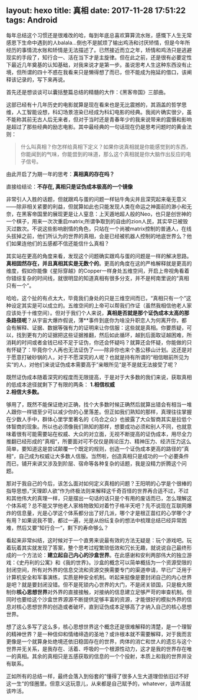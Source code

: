 layout: hexo
title: 真相
date: 2017-11-28 17:51:22
tags: Android
---

每年总结这个习惯还是很难改的哈，每到年底总喜欢算算流水账，感慨下人生无常感恩下生命中遇到的人balala...倒也不是腻烦了输出鸡汤和讨厌矫情，但是今年所经历的事情流水账和矫情是无法描述了。已然接近而立之年，矫情和鸡汤只是逃避现实的手段了，知行合一、活在当下才是主旋律。但在此之前，还是很有必要定性下最近几年奠基的认知基础，对我来说才是第一步。虽说思考人生这种东西没有止境，但所谓的四十不惑在我看来只是懒得想了而已，但不能成为拖延的借口，该阐释该记录的，写下来再说。

首先还是想谈谈可以囊括整篇总结的精髓的大作：《黑客帝国》三部曲。

这部已经有十几年历史的电影就算是现在看来也是无比震撼的，其涵盖的哲学思维，人工智能设想，科幻场景渲染已经成为科幻电影的经典。我阅片确实很少，虽不能称其前无古人后无来者，但对于当时还是青春年少的我来说带来的震慑和影响是超过了那些经典的励志电影。其中最经典的一句话现在仍是思考问题时的黄金法则：

> 什么叫真相？你怎样给真相下定义？如果你说真相就是你能感觉到的东西，你能闻到的气味，你能尝到的味道，那么这个真相就是你大脑作出反应的电子信号。

由此开启了为期一年的思考：**真相真的存在吗？**

直接给结论：**不存在, 真相只是证伪成本极高的一个镜像**

非常引人入胜的话题，但就跟鸡与蛋的问题一样钻牛角尖并且深究起来毫无意义——除非相关紧要的利益，但就算如此也只能发现人类在命运之神面前的渺小和无奈，在黑客帝国里的展现更是让人窒息：上天遁地超人般的Neo，也只是创世神的一个棋子，用来一次次重启matrix;所谓争取到的自由的zion人民，其实早已被毁灭过数次。不说这些影响剧情的角色，只站在一个尚被matrix控制的普通人，在线头拔掉之前，他们所认为的世界的真相，会是已经被机器人控制的地底世界么？他们如果连他们的五感都不信还能信什么真相？

其实站在更高的角度来看，发现这个问题确实跟鸡与蛋的问题是一样的解决思路。**真相固然存在，并且真相其实是无数个的**。更高的角度在这的严格解释就是更高的维度，假如你能像《星际穿越》的Copper一样身处五维空间，开启上帝视角看着你错综复杂的时间线，就很明显的知道真相有很多分支，并不是柯南里说的“真相只有一个”。

哈哈，这个扯的有点太大，毕竟我们身处的只是三维空间而已，“真相只有一个”这种设定其实是可以成立的。五维空间的上帝可以帮我们作证（虽然我相信他老人家应该处于十维空间）。但对于我们个人来说，**真相是否就是那个证伪成本太高的那条路径呢**？从宇宙大爆炸假说，薄**事件到底你为啥没升职恋人为何离开你，都会有解释、证据、数据等强有力的证明来让你信服：这些就是真相。你要质疑，可以，找到更有力的证据把这些证据推翻，然后如此循环，越到后面取证越困难，所消耗的时间或者金钱已经不足于证伪，你还会怀疑吗？就算还会怀疑，你能做的只有怀疑了：毕竟你个人再也无法证伪了——除非你也来个愚公移山计划。这还是对于愿意打破砂锅的人，对于不愿深究的人呢？也就是持有所谓的“相信眼前所见为实“的人，对他们来说证伪成本需要高于”亲眼所见“是不是就无法接受了呢？

既然证伪成本随着深究的程度而无限提高，于是对于大多数的我们来说，获取真相的低成本途径就剩下了有限的两条：
**1.相信权威  
2.相信大多数。**

够用了，既然不能保证绝对正确，找个大多数时候正确然后就算出错会有相当一堆人跟你一样错至少可以减少你的心里落差。但正如我们熟知的那样，真理往往掌握在少数人手中，群体心里学里著名的《乌合之众》也披露了大众智商其实是拉低个体智商的现象。所以也必须像我们熟知的那样，想要成功必须和别人不同，也就意味着很有可能需要站在权威、大众的对立面，无视不断提高的证伪成本，用尽全力推翻已经形成的”真相“，所要面对可不仅仅是舆论压力、精神压力、经济压力这么简单，要知道这是尝试颠覆一个既定的规则，创造一个证伪成本更高的路径的”真相“，自己成为权威让大多数人信服。当然啦，创造真相只是成功的一个必要条件而已，铺开来讲又涉及到阶层、宿命等各种复杂的话题，我是没精力折腾这个问题。

那对于我自己的今后，该怎么面对如何定义真相的问题？王阳明的心学是个很棒的指导思想，”天理即人欲“作为终极法则来解释这千奇百怪的世界再合适不过，不过和其他伟大的真理一样，只是摆出一句话的话只是个有用的废话而已，怎么理解这个体系呢？总不能又学他老人家格物致知对着竹子格半天吧？先不说现在互联网爆炸的信息量，光是心学这个体系都分出了好几派，哪个才是根正苗红的心学哪个才有用？如果说我不管，都过一遍，光是从纷纭复杂的想法中梳理总结已经异常困难，然后又要”知行合一“，剩下的寿命够么？

看起来非常纠结，这时候对于一个直男来说最有效的方法无疑是：玩个游戏吧。玩着玩着其实就发现了答案，整个思考过程繁琐低效和冗长无趣，就说说自己最终形成的一个方法论：**建立起自己内心的沙盒世界**。在此感谢和安利两部伟大的独立游戏：《史丹利的公寓》和《我的世界》。沙盒的概念可以简单概括为一个资源受限的封闭空间，所有对外界的信息交流和资源交换需要专门的渠道申请，早已广泛用于计算机安全和军事演练，实质是种安全机制。听起来挺像是要封闭自己的内心世界是吧？就是要封闭没错。但不是死锁内心世界的大门，不是闭关锁国，只是极大限制你**核心思想世界**对外界的直接接触，对接纳的信息建立足够严苛的审查机制。但同时也要给这个沙盒世界源源不断提供足够丰富的资源，才能很好的模拟外界的信息对核心思想世界的创造或者破坏，直到证伪成本足够高了才纳入自己的核心思想世界。

想了这么多写了这么多，核心思想世界这个概念还是很难解释的清楚，是一个理智的精神世界？是一种信仰和情绪缔造的圣地？或许根本就不需要解释，对于我而言更像是一个就算身处绝境还依旧稳固存在的世界，肉体的消亡和世人的遗忘与这个世界并无关系，是我存在、活着、呼吸的一个根源性动力，这才是我的世界存在唯一的真相。其余的真相只是五感获取的信息的一个个投射，本质上和我的世界并没有联系。

正如所有的总结一样，最终会落入到俗套的”懂得了很多人生大道理但依旧过不好这一生“的怪圈里。但意义这玩意儿，从来都是自己赋予的，whatever，该咋活就该咋活。








